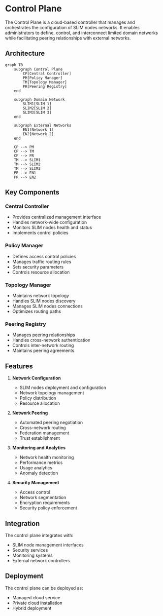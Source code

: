 # Control Plane

The Control Plane is a cloud-based controller that manages and orchestrates the configuration of SLIM nodes networks. It enables administrators to define, control, and interconnect limited domain networks while facilitating peering relationships with external networks.

## Architecture

```mermaid
graph TB
    subgraph Control Plane
        CP[Central Controller]
        PM[Policy Manager]
        TM[Topology Manager]
        PR[Peering Registry]
    end

    subgraph Domain Network
        SLIM1[SLIM 1]
        SLIM2[SLIM 2]
        SLIM3[SLIM 3]
    end

    subgraph External Networks
        EN1[Network 1]
        EN2[Network 2]
    end

    CP --> PM
    CP --> TM
    CP --> PR
    TM --> SLIM1
    TM --> SLIM2
    TM --> SLIM3
    PR --> EN1
    PR --> EN2
```

## Key Components

### Central Controller

- Provides centralized management interface
- Handles network-wide configuration
- Monitors SLIM nodes health and status
- Implements control policies

### Policy Manager

- Defines access control policies
- Manages traffic routing rules
- Sets security parameters
- Controls resource allocation

### Topology Manager

- Maintains network topology
- Handles SLIM nodes discovery
- Manages SLIM nodes connections
- Optimizes routing paths

### Peering Registry

- Manages peering relationships
- Handles cross-network authentication
- Controls inter-network routing
- Maintains peering agreements

## Features

1. **Network Configuration**
   - SLIM nodes deployment and configuration
   - Network topology management
   - Policy distribution
   - Resource allocation

2. **Network Peering**
   - Automated peering negotiation
   - Cross-network routing
   - Federation management
   - Trust establishment

3. **Monitoring and Analytics**
   - Network health monitoring
   - Performance metrics
   - Usage analytics
   - Anomaly detection

4. **Security Management**
   - Access control
   - Network segmentation
   - Encryption requirements
   - Security policy enforcement

## Integration

The control plane integrates with:

- SLIM node management interfaces
- Security services
- Monitoring systems
- External network controllers

## Deployment

The control plane can be deployed as:

- Managed cloud service
- Private cloud installation
- Hybrid deployment